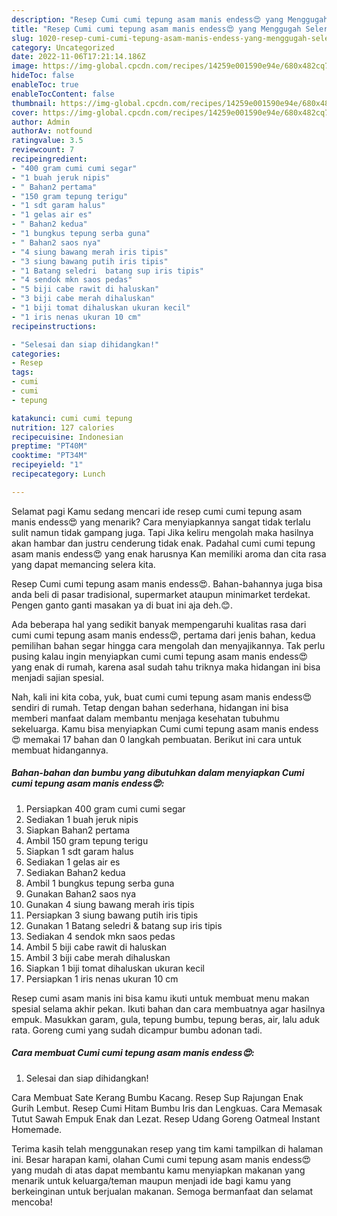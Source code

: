 ```yaml
---
description: "Resep Cumi cumi tepung asam manis endess😍 yang Menggugah Selera"
title: "Resep Cumi cumi tepung asam manis endess😍 yang Menggugah Selera"
slug: 1020-resep-cumi-cumi-tepung-asam-manis-endess-yang-menggugah-selera
category: Uncategorized
date: 2022-11-06T17:21:14.186Z
image: https://img-global.cpcdn.com/recipes/14259e001590e94e/680x482cq70/cumi-cumi-tepung-asam-manis-endess-foto-resep-utama.jpg
hideToc: false
enableToc: true
enableTocContent: false
thumbnail: https://img-global.cpcdn.com/recipes/14259e001590e94e/680x482cq70/cumi-cumi-tepung-asam-manis-endess-foto-resep-utama.jpg
cover: https://img-global.cpcdn.com/recipes/14259e001590e94e/680x482cq70/cumi-cumi-tepung-asam-manis-endess-foto-resep-utama.jpg
author: Admin
authorAv: notfound
ratingvalue: 3.5
reviewcount: 7
recipeingredient:
- "400 gram cumi cumi segar"
- "1 buah jeruk nipis"
- " Bahan2 pertama"
- "150 gram tepung terigu"
- "1 sdt garam halus"
- "1 gelas air es"
- " Bahan2 kedua"
- "1 bungkus tepung serba guna"
- " Bahan2 saos nya"
- "4 siung bawang merah iris tipis"
- "3 siung bawang putih iris tipis"
- "1 Batang seledri  batang sup iris tipis"
- "4 sendok mkn saos pedas"
- "5 biji cabe rawit di haluskan"
- "3 biji cabe merah dihaluskan"
- "1 biji tomat dihaluskan ukuran kecil"
- "1 iris nenas ukuran 10 cm"
recipeinstructions:

- "Selesai dan siap dihidangkan!"
categories:
- Resep
tags:
- cumi
- cumi
- tepung

katakunci: cumi cumi tepung 
nutrition: 127 calories
recipecuisine: Indonesian
preptime: "PT40M"
cooktime: "PT34M"
recipeyield: "1"
recipecategory: Lunch

---
```



Selamat pagi Kamu sedang mencari ide resep cumi cumi tepung asam manis endess😍 yang menarik? Cara menyiapkannya sangat tidak terlalu sulit namun tidak gampang juga. Tapi Jika keliru mengolah maka hasilnya akan hambar dan justru cenderung tidak enak. Padahal cumi cumi tepung asam manis endess😍 yang enak harusnya Kan memiliki aroma dan cita rasa yang dapat memancing selera kita.


Resep Cumi cumi tepung asam manis endess😍. Bahan-bahannya juga bisa anda beli di pasar tradisional, supermarket ataupun minimarket terdekat. Pengen ganto ganti masakan ya di buat ini aja deh.😊.

Ada beberapa hal yang sedikit banyak mempengaruhi kualitas rasa dari cumi cumi tepung asam manis endess😍, pertama dari jenis bahan, kedua pemilihan bahan segar hingga cara mengolah dan menyajikannya. Tak perlu pusing kalau ingin menyiapkan cumi cumi tepung asam manis endess😍 yang enak di rumah, karena asal sudah tahu triknya maka hidangan ini bisa menjadi sajian spesial.


Nah, kali ini kita coba, yuk, buat cumi cumi tepung asam manis endess😍 sendiri di rumah. Tetap dengan bahan sederhana, hidangan ini bisa memberi manfaat dalam membantu menjaga kesehatan tubuhmu sekeluarga. Kamu bisa menyiapkan Cumi cumi tepung asam manis endess😍 memakai 17 bahan dan 0 langkah pembuatan. Berikut ini cara untuk membuat hidangannya.

<!--inarticleads1-->

##### Bahan-bahan dan bumbu yang dibutuhkan dalam menyiapkan Cumi cumi tepung asam manis endess😍:

1. Persiapkan 400 gram cumi cumi segar
1. Sediakan 1 buah jeruk nipis
1. Siapkan  Bahan2 pertama
1. Ambil 150 gram tepung terigu
1. Siapkan 1 sdt garam halus
1. Sediakan 1 gelas air es
1. Sediakan  Bahan2 kedua
1. Ambil 1 bungkus tepung serba guna
1. Gunakan  Bahan2 saos nya
1. Gunakan 4 siung bawang merah iris tipis
1. Persiapkan 3 siung bawang putih iris tipis
1. Gunakan 1 Batang seledri &amp; batang sup iris tipis
1. Sediakan 4 sendok mkn saos pedas
1. Ambil 5 biji cabe rawit di haluskan
1. Ambil 3 biji cabe merah dihaluskan
1. Siapkan 1 biji tomat dihaluskan ukuran kecil
1. Persiapkan 1 iris nenas ukuran 10 cm


Resep cumi asam manis ini bisa kamu ikuti untuk membuat menu makan spesial selama akhir pekan. Ikuti bahan dan cara membuatnya agar hasilnya empuk. Masukkan garam, gula, tepung bumbu, tepung beras, air, lalu aduk rata. Goreng cumi yang sudah dicampur bumbu adonan tadi. 

<!--inarticleads2-->

##### Cara membuat Cumi cumi tepung asam manis endess😍:


1. Selesai dan siap dihidangkan!

Cara Membuat Sate Kerang Bumbu Kacang. Resep Sup Rajungan Enak Gurih Lembut. Resep Cumi Hitam Bumbu Iris dan Lengkuas. Cara Memasak Tutut Sawah Empuk Enak dan Lezat. Resep Udang Goreng Oatmeal Instant Homemade. 

Terima kasih telah menggunakan resep yang tim kami tampilkan di halaman ini. Besar harapan kami, olahan Cumi cumi tepung asam manis endess😍 yang mudah di atas dapat membantu kamu menyiapkan makanan yang menarik untuk keluarga/teman maupun menjadi ide bagi kamu yang berkeinginan untuk berjualan makanan. Semoga bermanfaat dan selamat mencoba!

